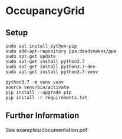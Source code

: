 # OccupancyGrid

## Setup

```
sudo apt install python-pip
sudo add-apt-repository ppa:deadsnakes/ppa
sudo apt-get update
sudo apt-get install python3.7
sudo apt-get install python3.7-dev
sudo apt-get install python3.7-venv
```


```
python3.7 -m venv venv
source venv/bin/activate
pip install --upgrade pip
pip install -r requirements.txt
```

## Further Information
See examples/documentation.pdf
